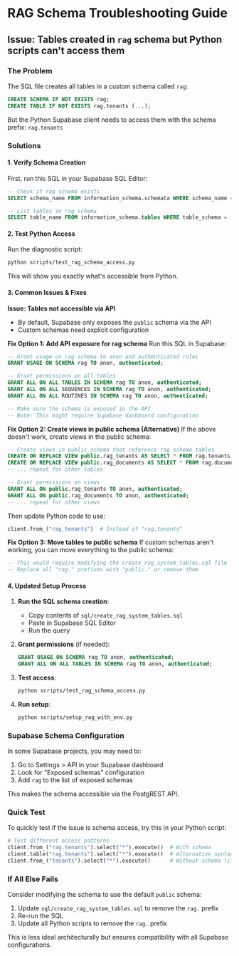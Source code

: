 # RAG Schema Troubleshooting Guide

## Issue: Tables created in `rag` schema but Python scripts can't access them

### The Problem
The SQL file creates all tables in a custom schema called `rag`:
```sql
CREATE SCHEMA IF NOT EXISTS rag;
CREATE TABLE IF NOT EXISTS rag.tenants (...);
```

But the Python Supabase client needs to access them with the schema prefix: `rag.tenants`

### Solutions

#### 1. Verify Schema Creation
First, run this SQL in your Supabase SQL Editor:
```sql
-- Check if rag schema exists
SELECT schema_name FROM information_schema.schemata WHERE schema_name = 'rag';

-- List tables in rag schema
SELECT table_name FROM information_schema.tables WHERE table_schema = 'rag';
```

#### 2. Test Python Access
Run the diagnostic script:
```bash
python scripts/test_rag_schema_access.py
```

This will show you exactly what's accessible from Python.

#### 3. Common Issues & Fixes

**Issue: Tables not accessible via API**
- By default, Supabase only exposes the `public` schema via the API
- Custom schemas need explicit configuration

**Fix Option 1: Add API exposure for rag schema**
Run this SQL in Supabase:
```sql
-- Grant usage on rag schema to anon and authenticated roles
GRANT USAGE ON SCHEMA rag TO anon, authenticated;

-- Grant permissions on all tables
GRANT ALL ON ALL TABLES IN SCHEMA rag TO anon, authenticated;
GRANT ALL ON ALL SEQUENCES IN SCHEMA rag TO anon, authenticated;
GRANT ALL ON ALL ROUTINES IN SCHEMA rag TO anon, authenticated;

-- Make sure the schema is exposed in the API
-- Note: This might require Supabase dashboard configuration
```

**Fix Option 2: Create views in public schema (Alternative)**
If the above doesn't work, create views in the public schema:
```sql
-- Create views in public schema that reference rag schema tables
CREATE OR REPLACE VIEW public.rag_tenants AS SELECT * FROM rag.tenants;
CREATE OR REPLACE VIEW public.rag_documents AS SELECT * FROM rag.documents;
-- ... repeat for other tables

-- Grant permissions on views
GRANT ALL ON public.rag_tenants TO anon, authenticated;
GRANT ALL ON public.rag_documents TO anon, authenticated;
-- ... repeat for other views
```

Then update Python code to use:
```python
client.from_("rag_tenants")  # Instead of "rag.tenants"
```

**Fix Option 3: Move tables to public schema**
If custom schemas aren't working, you can move everything to the public schema:
```sql
-- This would require modifying the create_rag_system_tables.sql file
-- Replace all "rag." prefixes with "public." or remove them
```

#### 4. Updated Setup Process

1. **Run the SQL schema creation**:
   - Copy contents of `sql/create_rag_system_tables.sql`
   - Paste in Supabase SQL Editor
   - Run the query

2. **Grant permissions** (if needed):
   ```sql
   GRANT USAGE ON SCHEMA rag TO anon, authenticated;
   GRANT ALL ON ALL TABLES IN SCHEMA rag TO anon, authenticated;
   ```

3. **Test access**:
   ```bash
   python scripts/test_rag_schema_access.py
   ```

4. **Run setup**:
   ```bash
   python scripts/setup_rag_with_env.py
   ```

### Supabase Schema Configuration

In some Supabase projects, you may need to:

1. Go to Settings > API in your Supabase dashboard
2. Look for "Exposed schemas" configuration
3. Add `rag` to the list of exposed schemas

This makes the schema accessible via the PostgREST API.

### Quick Test

To quickly test if the issue is schema access, try this in your Python script:
```python
# Test different access patterns
client.from_("rag.tenants").select("*").execute()  # With schema
client.table("rag.tenants").select("*").execute()  # Alternative syntax
client.from_("tenants").select("*").execute()      # Without schema (if in search_path)
```

### If All Else Fails

Consider modifying the schema to use the default `public` schema:
1. Update `sql/create_rag_system_tables.sql` to remove the `rag.` prefix
2. Re-run the SQL
3. Update all Python scripts to remove the `rag.` prefix

This is less ideal architecturally but ensures compatibility with all Supabase configurations.
